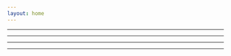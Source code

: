 ```yaml
---
layout: home
---
```


<script setup>
  import Hero from './Hero.vue'
  import PostsCard from './PostCard.vue'
</script>


<PostsCard title="Sửa đề HSG lớp 9 môn Tin học TP. Đà Nẵng" excerpt="ABC" image="https://consosukien.vn/pic/News/bo-giao-duc-va-dao-tao-tiep-tuc-xay-dung-va-hoan-thien-co-so-du-lieu-nganh-giao-duc.jpg" author="Dang Nguyen Dinh Hai" href="/posts/Other/hsg92324" date="2024-03-02" />

---

<PostsCard title="Sửa đề minh hoạ 2025 môn Tin học" excerpt="Hôm 29/12 vừa rồi, Bộ Giáo dục và Đào tạo đã công bố cấu trúc đề thi tốt nghiệp THPT năm 2025 cho các môn dành cho học sinh 2007, là lứa đầu tiên tốt nghiệp THPT theo chương trình 2018." image="https://consosukien.vn/pic/News/bo-giao-duc-va-dao-tao-tiep-tuc-xay-dung-va-hoan-thien-co-so-du-lieu-nganh-giao-duc.jpg" author="Dang Nguyen Dinh Hai" href="/posts/Other/suade" date="2024-01-15" />

---

<PostsCard title="Gray Code" excerpt="Bản dịch từ CP Algorithms" image="https://media.geeksforgeeks.org/wp-content/uploads/20230911115319/what-is-gray-code-1_480.png" author="Dang Nguyen Dinh Hai" href="/posts/CP/graycode" date="2023-09-23" />

---

<PostsCard title="Tổ hợp" excerpt="Một số kiến thức & bài toán cơ bản về tổ hợp" image="https://i.stack.imgur.com/dXm64.png" author="Dang Nguyen Dinh Hai" href="/posts/CP/combinatorics" date="2023-09-21" />

---